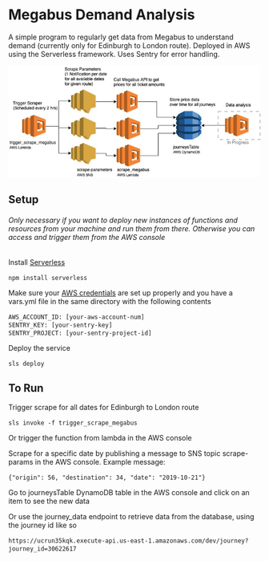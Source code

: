 # Megabus Demand Analysis
A simple program to regularly get data from Megabus to understand demand (currently only for Edinburgh to London route).
Deployed in AWS using the Serverless framework. 
Uses Sentry for error handling.

![Architecture Diagram](./architecture.jpg)

## Setup
###### Only necessary if you want to deploy new instances of functions and resources from your machine and run them from there. Otherwise you can access and trigger them from the AWS console
Install [Serverless](https://serverless.com/framework/docs/getting-started/)
```
npm install serverless
```
Make sure your [AWS credentials](https://serverless.com/framework/docs/providers/aws/cli-reference/config-credentials/#aws---config-credentials) are set up properly and you have a vars.yml file in the same directory with the following contents
```
AWS_ACCOUNT_ID: [your-aws-account-num]
SENTRY_KEY: [your-sentry-key]
SENTRY_PROJECT: [your-sentry-project-id]
```
Deploy the service
```
sls deploy
```

## To Run
Trigger scrape for all dates for Edinburgh to London route
```
sls invoke -f trigger_scrape_megabus
```
Or trigger the function from lambda in the AWS console

Scrape for a specific date by publishing a message to SNS topic scrape-params in the AWS console. Example message:
```
{"origin": 56, "destination": 34, "date": "2019-10-21"}
```

Go to journeysTable DynamoDB table in the AWS console and click on an item to see the new data

Or use the journey_data endpoint to retrieve data from the database, using the journey id like so
```
https://ucrun35kqk.execute-api.us-east-1.amazonaws.com/dev/journey?journey_id=30622617
```
